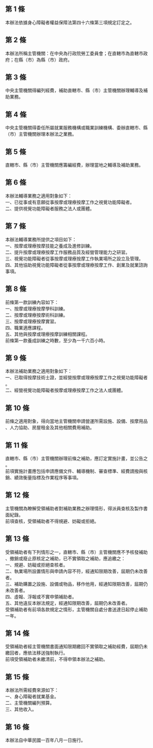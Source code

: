 第 1 條
-------
本辦法依據身心障礙者權益保障法第四十六條第三項規定訂定之。

第 2 條
-------
本辦法所稱主管機關：在中央為行政院勞工委員會；在直轄市為直轄市政  
府；在縣（市）為縣（市）政府。

第 3 條
-------
中央主管機關得編列經費，補助直轄市、縣（市）主管機關辦理輔導及補  
助業務。

第 4 條
-------
中央主管機關得委任所屬就業服務機構或職業訓練機構、委辦直轄市、縣  
（市）主管機關辦理本辦法之業務。

第 5 條
-------
直轄市、縣（市）主管機關應籌編經費，辦理當地之輔導及補助業務。

第 6 條
-------
本辦法輔導業務之適用對象如下：  
一、已從事或有意願從事按摩或理療按摩工作之視覺功能障礙者。  
二、提供視覺功能障礙者服務之法人或團體。

第 7 條
-------
本辦法輔導業務所提供之項目如下：  
一、按摩或理療按摩技能之養成及進修訓練。  
二、提升按摩或理療按摩工作服務品質及經營管理能力之研習。  
三、視覺功能障礙者從事按摩或理療按摩工作執業場所之設立及管理。  
四、其他協助視覺功能障礙者從事按摩或理療按摩工作、創業及就業諮詢  
    事項。

第 8 條
-------
前條第一款訓練內容如下：  
一、按摩或理療按摩學科訓練。  
二、按摩或理療按摩術科訓練。  
三、按摩或理療按摩實習。  
四、職業適應課程。  
五、其他與按摩或理療按摩訓練相關課程。  
前條第一款養成訓練之時數，至少為一千六百小時。

第 9 條
-------
本辦法補助業務之適用對象如下：  
一、已取得按摩技術士證，並經營按摩或理療按摩工作之視覺功能障礙者  
    。  
二、經營視覺功能障礙者按摩或理療按摩工作之法人或團體。

第 10 條
--------
前條之適用對象，得向當地主管機關申請營運所需設施、設備、按摩用品  
、人力協助、房屋租金及其他相關費用補助。

第 11 條
--------
直轄市、縣（市）主管機關辦理前條之補助，應訂定實施計畫，並公告之  
。  
前項實施計畫應包括申請應備文件、輔導機制、審查標準、經費請撥與核  
銷、績效衡量指標及作業程序等事項。

第 12 條
--------
主管機關為瞭解受領補助者對補助業務之辦理情形，得派員查核及製作書  
面紀錄。  
前項查核，受領補助者不得規避、妨礙或拒絕。

第 13 條
--------
受領補助者有下列情形之一，直轄市、縣（市）主管機關應不予核發補助  
、撤銷或廢止原核定之補助，已不實領取之補助，應追繳之：  
一、規避、妨礙或拒絕查核者。  
二、執業場所設置情形與申請內容不符，經通知限期改善，屆期仍未改善  
    者。  
三、補助購置之設施、設備或物品，移作他用，經通知限期改善，屆期仍  
    未改善者。  
四、虛報、浮報或不實申領補助者。  
五、其他違反本辦法規定，經通知限期改善，屆期仍未改善者。  
受領補助者有前項各款規定之情形，主管機關自處分書送達日起停止補助  
一年。

第 14 條
--------
受領補助者經主管機關書面通知限期繳回不實領取之補助經費，屆期仍未  
繳回者，應依法移送強制執行。  
前項受領補助者未繳清前，不得申領本辦法之補助。

第 15 條
--------
本辦法所需經費來源如下：  
一、身心障礙者就業基金。  
二、主管機關編列預算。  
三、其他收入。

第 16 條
--------
本辦法自中華民國一百年八月一日施行。

